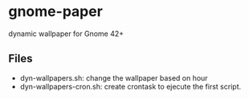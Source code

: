 # gnome-paper
dynamic wallpaper for Gnome 42+

## Files
* dyn-wallpapers.sh: change the wallpaper based on hour
* dyn-wallpapers-cron.sh: create crontask to ejecute the first script.

